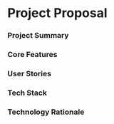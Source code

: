 # Project Proposal

### Project Summary

### Core Features

### User Stories

### Tech Stack

### Technology Rationale 
